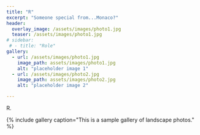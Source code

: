 ```yaml
---
title: "R"
excerpt: "Someone special from...Monaco?"
header:
  overlay_image: /assets/images/photo1.jpg
  teaser: /assets/images/photo1.jpg
# sidebar:
 # - title: "Role"
gallery:
  - url: /assets/images/photo1.jpg
    image_path: assets/images/photo1.jpg
    alt: "placeholder image 1"
  - url: /assets/images/photo2.jpg
    image_path: assets/images/photo2.jpg
    alt: "placeholder image 2"

---
```


R.

 {% include gallery caption="This is a sample gallery of landscape photos." %}
